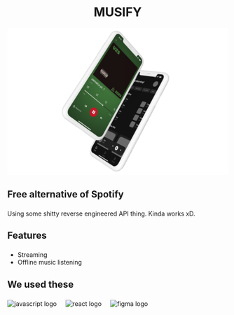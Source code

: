 <h1 align="center">MUSIFY</h1>

 <img src="https://raw.githubusercontent.com/codevolume/musifyapp/master/cover.png"/>

###

<h2 align="left">Free alternative of Spotify</h2>

###

<p align="left">Using some shitty reverse engineered API thing. Kinda works xD.</p>

###

<h2 align="left">Features</h2>

###

<ul>
  <li>Streaming</li>
  <li>Offline music listening</li>
</ul>

###

<h2 align="left">We used these</h2>

###

<div align="left">
  <img src="https://cdn.jsdelivr.net/gh/devicons/devicon/icons/javascript/javascript-original.svg" height="40" alt="javascript logo"  />
  <img width="12" />
  <img src="https://cdn.jsdelivr.net/gh/devicons/devicon/icons/react/react-original.svg" height="40" alt="react logo"  />
  <img width="12" />
  <img src="https://cdn.jsdelivr.net/gh/devicons/devicon/icons/figma/figma-original.svg" height="40" alt="figma logo"  />
</div>

###
